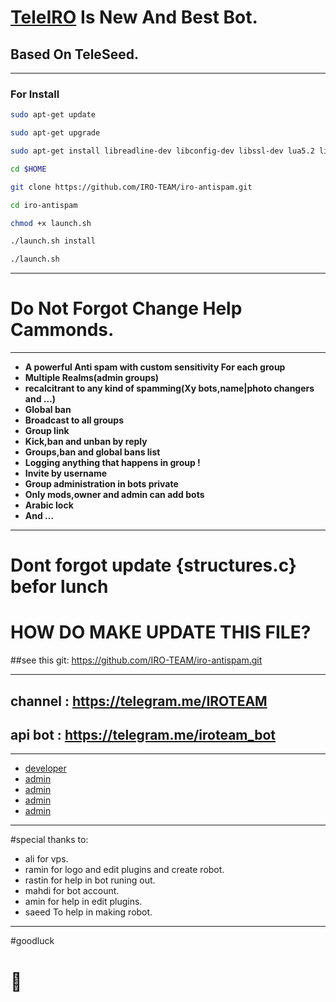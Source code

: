 # [TeleIRO](https://telegram.me/teleiro) Is New And Best Bot.

## Based On TeleSeed.
_________________________________________________________________________________
###  For Install  
```bash
sudo apt-get update

sudo apt-get upgrade

sudo apt-get install libreadline-dev libconfig-dev libssl-dev lua5.2 liblua5.2-dev libevent-dev make unzip git redis-server g++ libjansson-dev libpython-dev expat libexpat1-dev

cd $HOME

git clone https://github.com/IRO-TEAM/iro-antispam.git

cd iro-antispam

chmod +x launch.sh

./launch.sh install

./launch.sh
```
__________________________________
# Do Not Forgot Change Help Cammonds.
_________________________________________________________________________________
* **A powerful Anti spam with custom sensitivity For each group**
* **Multiple Realms(admin groups)**
* **recalcitrant to any kind of spamming(Xy bots,name|photo changers and ...)**
* **Global ban**
* **Broadcast to all groups**
* **Group link**
* **Kick,ban and unban by reply**
* **Groups,ban and global bans list**
* **Logging anything that happens in group !**
* **Invite by username**
* **Group administration in bots private**
* **Only mods,owner and admin can add bots**
* **Arabic lock**
* **And ...**
 
________________________________________________________________________________

# Dont forgot update {structures.c} befor lunch

# HOW DO MAKE UPDATE THIS FILE?

##see this git:  https://github.com/IRO-TEAM/iro-antispam.git

________________________________________________________________________________
## channel : https://telegram.me/IROTEAM

## api bot : https://telegram.me/iroteam_bot
________________________________________________________________________________
* [developer](https://telegram.me/raminoa)
* [admin](https://telegram.me/Fatemw_khaonmme)
*  [admin](https://telegram.me/acc_yadegari_ali_oktay)
*  [admin](https://telegram.me/goraze)
*  [admin](https://telegram.me/xxicy_boyxx)

_________________________________________________________________________________

#special thanks to:
* ali for vps. 
* ramin for logo and edit plugins and create robot.
* rastin for help in bot runing out.
* mahdi for bot account.
* amin for help in edit plugins.
* saeed To help in making robot.

_________________________________________________________________________________

#goodluck 
# 🚀
